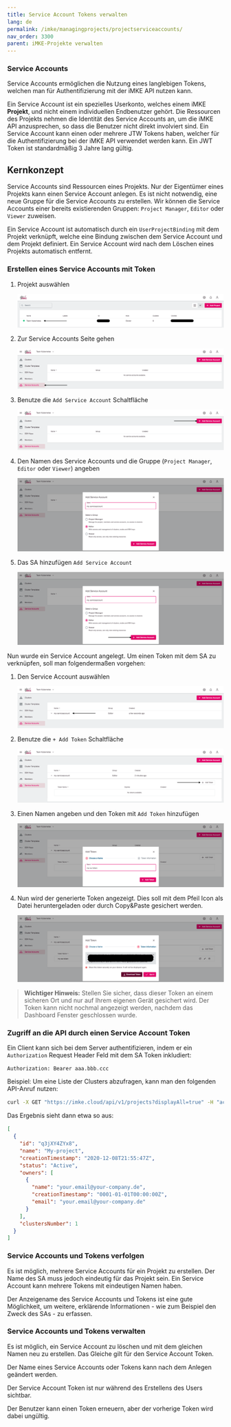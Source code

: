 ```yaml
---
title: Service Account Tokens verwalten
lang: de
permalink: /imke/managingprojects/projectserviceaccounts/
nav_order: 3300
parent: iMKE-Projekte verwalten
---
```

<!-- LTeX:  language=de-DE -->

### Service Accounts

Service Accounts ermöglichen die Nutzung eines langlebigen Tokens, welchen man für Authentifizierung mit der iMKE API nutzen kann.

Ein Service Account ist ein spezielles Userkonto, welches einem iMKE **Projekt**, und nicht einem individuellen Endbenutzer gehört. Die Ressourcen des Projekts nehmen die Identität des Service Accounts an, um die iMKE API anzusprechen, so dass die Benutzer nicht direkt involviert sind. Ein Service Account kann einen oder mehrere JTW Tokens haben, welcher für die Authentifizierung bei der iMKE API verwendet werden kann. Ein JWT Token ist standardmäßig 3 Jahre lang gültig.

## Kernkonzept

Service Accounts sind Ressourcen eines Projekts. Nur der Eigentümer eines Projekts kann einen Service Account anlegen.
Es ist nicht notwendig, eine neue Gruppe für die Service Accounts zu erstellen. Wir können die Service Accounts einer bereits existierenden Gruppen: `Project Manager`, `Editor` oder `Viewer` zuweisen.

Ein Service Account ist automatisch durch ein `UserProjectBinding` mit dem Projekt verknüpft, welche eine Bindung zwischen dem Service Account und dem Projekt definiert. Ein Service Account wird nach dem Löschen eines Projekts automatisch entfernt.

### Erstellen eines Service Accounts mit Token

1. Projekt auswählen

    ![SA-Projects](sa-projects.png)

1. Zur Service Accounts Seite gehen

    ![ServiceAccounts](sa-serviceaccounts.png)

1. Benutze die `Add Service Account` Schaltfläche

    ![SA-Add](sa-add.png)

1. Den Namen des Service Accounts und die Gruppe (`Project Manager`, `Editor` oder `Viewer`) angeben

    ![SA-Name](sa-name.png)

1. Das SA hinzufügen `Add Service Account`

    ![SA-Add-SA](sa-add-sa.png)

Nun wurde ein Service Account angelegt. Um einen Token mit dem SA zu verknüpfen, soll man folgendermaßen vorgehen:

1. Den Service Account auswählen

    ![SA-Select](sa-select.png)

1. Benutze die `+ Add Token` Schaltfläche

    ![SA-Add-Token](sa-add-token.png)

1. Einen Namen angeben und den Token mit `Add Token` hinzufügen

    ![SA-Tokenname](sa-tokenname.png)

1. Nun wird der generierte Token angezeigt. Dies soll mit dem Pfeil Icon als Datei heruntergeladen oder durch Copy&Paste gesichert werden.

    ![SA-Tokenshown](sa-tokenshown.png)

 > **Wichtiger Hinweis:** Stellen Sie sicher, dass dieser Token an einem sicheren Ort und nur auf Ihrem eigenen Gerät gesichert wird. Der Token kann nicht nochmal angezeigt werden, nachdem das Dashboard Fenster geschlossen wurde.

### Zugriff an die API durch einen Service Account Token

Ein Client kann sich bei dem Server authentifizieren, indem er ein `Authorization` Request Header Feld mit dem SA Token inkludiert:

```HTTP
Authorization: Bearer aaa.bbb.ccc
```

Beispiel: Um eine Liste der Clusters abzufragen, kann man den folgenden API-Anruf nutzen:

```bash
curl -X GET "https://imke.cloud/api/v1/projects?displayAll=true" -H "accept: application/json" -H "authorization: Bearer eyJhbXxXXxXxX..."  | jq
```

Das Ergebnis sieht dann etwa so aus:

```JSON
[
  {
    "id": "q3jXY4ZYx8",
    "name": "My-project",
    "creationTimestamp": "2020-12-08T21:55:47Z",
    "status": "Active",
    "owners": [
      {
        "name": "your.email@your-company.de",
        "creationTimestamp": "0001-01-01T00:00:00Z",
        "email": "your.email@your-company.de"
      }
    ],
    "clustersNumber": 1
  }
]
```

### Service Accounts und Tokens verfolgen

Es ist möglich, mehrere Service Accounts für ein Projekt zu erstellen. Der Name des SA muss jedoch eindeutig für das Projekt sein. Ein Service Account kann mehrere Tokens mit eindeutigen Namen haben.

Der Anzeigename des Service Accounts und Tokens ist eine gute Möglichkeit, um weitere, erklärende Informationen - wie zum Beispiel den Zweck des SAs - zu erfassen.

### Service Accounts und Tokens verwalten

Es ist möglich, ein Service Account zu löschen und mit dem gleichen Namen neu zu erstellen. Das Gleiche gilt für den Service Account Token.

Der Name eines Service Accounts oder Tokens kann nach dem Anlegen geändert werden.

Der Service Account Token ist nur während des Erstellens des Users sichtbar.

Der Benutzer kann einen Token erneuern, aber der vorherige Token wird dabei ungültig.
